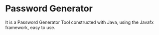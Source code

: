 # Password Generator
It is a Password Generator Tool constructed with Java, using the Javafx framework, easy to use. 